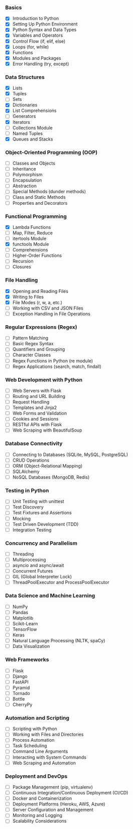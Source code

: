 ### Basics

- [X] Introduction to Python
- [X] Setting Up Python Environment
- [X] Python Syntax and Data Types
- [X] Variables and Operators
- [X] Control Flow (if, elif, else)
- [X] Loops (for, while)
- [X] Functions
- [X] Modules and Packages
- [X] Error Handling (try, except)

### Data Structures

- [X] Lists
- [X] Tuples
- [ ] Sets
- [X] Dictionaries
- [X] List Comprehensions
- [ ] Generators
- [X] Iterators
- [ ] Collections Module
- [ ] Named Tuples
- [X] Queues and Stacks

### Object-Oriented Programming (OOP)

- [ ] Classes and Objects
- [ ] Inheritance
- [ ] Polymorphism
- [ ] Encapsulation
- [ ] Abstraction
- [ ] Special Methods (dunder methods)
- [ ] Class and Static Methods
- [ ] Properties and Decorators

### Functional Programming

- [X] Lambda Functions
- [ ] Map, Filter, Reduce
- [ ] itertools Module
- [X] functools Module
- [ ] Comprehensions
- [ ] Higher-Order Functions
- [ ] Recursion
- [ ] Closures

### File Handling

- [X] Opening and Reading Files
- [X] Writing to Files
- [X] File Modes (r, w, a, etc.)
- [ ] Working with CSV and JSON Files
- [ ] Exception Handling in File Operations

### Regular Expressions (Regex)

- [ ] Pattern Matching
- [ ] Basic Regex Syntax
- [ ] Quantifiers and Grouping
- [ ] Character Classes
- [ ] Regex Functions in Python (re module)
- [ ] Regex Applications (search, match, findall)

### Web Development with Python

- [ ] Web Servers with Flask
- [ ] Routing and URL Building
- [ ] Request Handling
- [ ] Templates and Jinja2
- [ ] Web Forms and Validation
- [ ] Cookies and Sessions
- [ ] RESTful APIs with Flask
- [ ] Web Scraping with BeautifulSoup

### Database Connectivity

- [ ] Connecting to Databases (SQLite, MySQL, PostgreSQL)
- [ ] CRUD Operations
- [ ] ORM (Object-Relational Mapping)
- [ ] SQLAlchemy
- [ ] NoSQL Databases (MongoDB, Redis)

### Testing in Python

- [ ] Unit Testing with unittest
- [ ] Test Discovery
- [ ] Test Fixtures and Assertions
- [ ] Mocking
- [ ] Test Driven Development (TDD)
- [ ] Integration Testing

### Concurrency and Parallelism

- [ ] Threading
- [ ] Multiprocessing
- [ ] asyncio and async/await
- [ ] Concurrent Futures
- [ ] GIL (Global Interpreter Lock)
- [ ] ThreadPoolExecutor and ProcessPoolExecutor

### Data Science and Machine Learning

- [ ] NumPy
- [ ] Pandas
- [ ] Matplotlib
- [ ] Scikit-Learn
- [ ] TensorFlow
- [ ] Keras
- [ ] Natural Language Processing (NLTK, spaCy)
- [ ] Data Visualization

### Web Frameworks

- [ ] Flask
- [ ] Django
- [ ] FastAPI
- [ ] Pyramid
- [ ] Tornado
- [ ] Bottle
- [ ] CherryPy

### Automation and Scripting

- [ ] Scripting with Python
- [ ] Working with Files and Directories
- [ ] Process Automation
- [ ] Task Scheduling
- [ ] Command Line Arguments
- [ ] Interacting with System Commands
- [ ] Web Scraping and Automation

### Deployment and DevOps

- [ ] Package Management (pip, virtualenv)
- [ ] Continuous Integration/Continuous Deployment (CI/CD)
- [ ] Docker and Containerization
- [ ] Deployment Platforms (Heroku, AWS, Azure)
- [ ] Server Configuration and Management
- [ ] Monitoring and Logging
- [ ] Scalability Considerations
